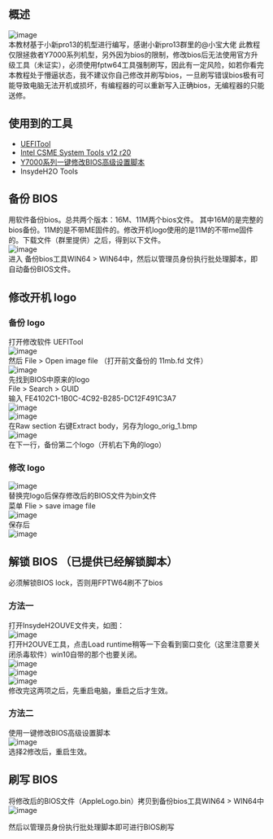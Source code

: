 ## 概述
![image](https://github.com/xiaoMGitHub/LEGION_Y7000Series_Hackintosh/blob/master/BIOS_Setup/Replce_Bios_Logo/Picture/apple_logo.jpg)  
本教材基于小新pro13的机型进行编写，感谢小新pro13群里的@小宝大佬
此教程仅限拯救者Y7000系列机型，另外因为bios的限制，修改bios后无法使用官方升级工具（未证实），必须使用fptw64工具强制刷写，因此有一定风险，如若你看完本教程处于懵逼状态，我不建议你自己修改并刷写bios，一旦刷写错误bios极有可能导致电脑无法开机或损坏，有编程器的可以重新写入正确bios，无编程器的只能送修。

## 使用到的工具
* [UEFITool](https://github.com/LongSoft/UEFITool/releases)
* [Intel CSME System Tools v12 r20](https://comsystem-tlt.ru/obzori/me-txe-region)
* [Y7000系列一键修改BIOS高级设置脚本](https://github.com/xiaoMGitHub/LEGION_Y7000Series_Hackintosh/raw/master/BIOS_Setup/Y7000%E7%B3%BB%E5%88%97%E4%B8%80%E9%94%AE%E4%BF%AE%E6%94%B9BIOS%E9%AB%98%E7%BA%A7%E9%80%89%E9%A1%B9_20200412.zip)
* InsydeH2O Tools


## 备份 BIOS
用软件备份bios。总共两个版本：16M、11M两个bios文件。
其中16M的是完整的bios备份。11M的是不带ME固件的。修改开机logo使用的是11M的不带me固件的。下载文件（群里提供）之后，得到以下文件。  
![image](https://github.com/xiaoMGitHub/LEGION_Y7000Series_Hackintosh/blob/master/BIOS_Setup/Replce_Bios_Logo/Picture/Step_0.png)  
进入 备份bios工具WIN64 > WIN64中，然后以管理员身份执行批处理脚本，即自动备份BIOS文件。

## 修改开机 logo

### 备份 logo

打开修改软件 UEFITool  
![image](https://github.com/xiaoMGitHub/LEGION_Y7000Series_Hackintosh/blob/master/BIOS_Setup/Replce_Bios_Logo/Picture/Step_1.png)  
然后 File > Open image file （打开前文备份的 11mb.fd 文件）  
![image](https://github.com/xiaoMGitHub/LEGION_Y7000Series_Hackintosh/blob/master/BIOS_Setup/Replce_Bios_Logo/Picture/Step_2.png)  
先找到BIOS中原来的logo  
File > Search > GUID  
输入 FE4102C1-1B0C-4C92-B285-DC12F491C3A7  
![image](https://github.com/xiaoMGitHub/LEGION_Y7000Series_Hackintosh/blob/master/BIOS_Setup/Replce_Bios_Logo/Picture/Step_3.png)  
![image](https://github.com/xiaoMGitHub/LEGION_Y7000Series_Hackintosh/blob/master/BIOS_Setup/Replce_Bios_Logo/Picture/Step_4.png)   
在Raw section 右键Extract body，另存为logo_orig_1.bmp  
![image](https://github.com/xiaoMGitHub/LEGION_Y7000Series_Hackintosh/blob/master/BIOS_Setup/Replce_Bios_Logo/Picture/Step_5.png)   
在下一行，备份第二个logo（开机右下角的logo）

### 修改 logo

![image](https://github.com/xiaoMGitHub/LEGION_Y7000Series_Hackintosh/blob/master/BIOS_Setup/Replce_Bios_Logo/Picture/Step_6.png)   
替换完logo后保存修改后的BIOS文件为bin文件  
菜单 Flie > save image file  
![image](https://github.com/xiaoMGitHub/LEGION_Y7000Series_Hackintosh/blob/master/BIOS_Setup/Replce_Bios_Logo/Picture/Step_7.png)   
保存后  
![image](https://github.com/xiaoMGitHub/LEGION_Y7000Series_Hackintosh/blob/master/BIOS_Setup/Replce_Bios_Logo/Picture/Step_8.png)

## 解锁 BIOS （已提供已经解锁脚本）

必须解锁BIOS lock，否则用FPTW64刷不了bios 

### 方法一
打开InsydeH2OUVE文件夹，如图：  
![image](https://github.com/xiaoMGitHub/LEGION_Y7000Series_Hackintosh/blob/master/BIOS_Setup/Replce_Bios_Logo/Picture/Step_9.png)  
打开H2OUVE工具，点击Load runtime稍等一下会看到窗口变化（这里注意要关闭杀毒软件）win10自带的那个也要关闭。  
![image](https://github.com/xiaoMGitHub/LEGION_Y7000Series_Hackintosh/blob/master/BIOS_Setup/Replce_Bios_Logo/Picture/Step_10.png)   
![image](https://github.com/xiaoMGitHub/LEGION_Y7000Series_Hackintosh/blob/master/BIOS_Setup/Replce_Bios_Logo/Picture/Step_11.png)   
![image](https://github.com/xiaoMGitHub/LEGION_Y7000Series_Hackintosh/blob/master/BIOS_Setup/Replce_Bios_Logo/Picture/Step_12.png)   
修改完这两项之后，先重启电脑，重启之后才生效。  

### 方法二
使用一键修改BIOS高级设置脚本  
![image](https://github.com/xiaoMGitHub/LEGION_Y7000Series_Hackintosh/blob/master/BIOS_Setup/Replce_Bios_Logo/Picture/Step_14.png)  
选择2修改后，重启生效。

## 刷写 BIOS
将修改后的BIOS文件（AppleLogo.bin）拷贝到备份bios工具WIN64 > WIN64中  
![image](https://github.com/xiaoMGitHub/LEGION_Y7000Series_Hackintosh/blob/master/BIOS_Setup/Replce_Bios_Logo/Picture/Step_13.png)     

然后以管理员身份执行批处理脚本即可进行BIOS刷写  


